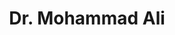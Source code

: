 ---
title: "Dr. Mohammad Ali"
name: "Mohammad Ali"
title_en: "Dr."
title_ku: "د."
name_en: "Mohammad Ali"
name_ku: "محەمەد عەلی"
email: "mohammad.ali@kailab.org"
description: "Research team member at KaiLab, specializing in Kurdish language technology and computational linguistics."
description_ku: "بەشداربووی تیمی توێژینەوەی کایلاب و پسپۆڕ لە بواری تەکنەلۆژیای زمانی کوردی."
draft: false
---